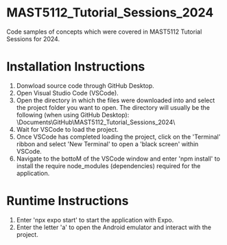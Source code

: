 # MAST5112_Tutorial_Sessions_2024
 Code samples of concepts which were covered in MAST5112 Tutorial Sessions for 2024.

# Installation Instructions
 1. Donwload source code through GitHub Desktop.
 2. Open Visual Studio Code (VSCode).
 3. Open the directory in which the files were downloaded into and select the project folder you want to open. The directory will usually be the following (when using GitHub Desktop): \Documents\GitHub\MAST5112_Tutorial_Sessions_2024\
 4. Wait for VSCode to load the project.
 5. Once VSCode has completed loading the project, click on the 'Terminal' ribbon and select 'New Terminal' to open a 'black screen' within VSCode.
 6. Navigate to the bottoM of the VSCode window and enter 'npm install' to install the require node_modules (dependencies) required for the application.

# Runtime Instructions
 1. Enter 'npx expo start' to start the application with Expo.
 2. Enter the letter 'a' to open the Android emulator and interact with the project.
